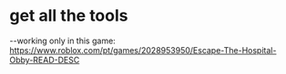 # get all the tools
--working only in this game: https://www.roblox.com/pt/games/2028953950/Escape-The-Hospital-Obby-READ-DESC
